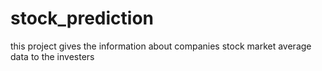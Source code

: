 # stock_prediction
this project gives the information about companies stock market average data to the investers
